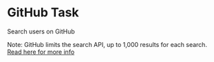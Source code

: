 # GitHub Task

Search users on GitHub

Note: GitHub limits the search API, up to 1,000 results for each search.
<br />
[Read here for more info](https://docs.github.com/en/rest/reference/search) 

